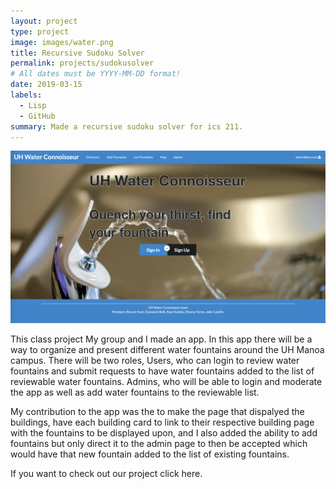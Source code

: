```yaml
---
layout: project
type: project
image: images/water.png
title: Recursive Sudoku Solver
permalink: projects/sudokusolver
# All dates must be YYYY-MM-DD format!
date: 2019-03-15
labels:
  - Lisp
  - GitHub
summary: Made a recursive sudoku solver for ics 211.
---
```


<img class="ui medium right floated rounded image" src="../images/water.png">

This class project My group and I made an app. In this app there will be a way to organize and present different water fountains around the UH Manoa campus. There will be two roles, Users, who can login to review water fountains and submit requests to have water fountains added to the list of reviewable water fountains. Admins, who will be able to login and moderate the app as well as add water fountains to the reviewable list.

My contribution to the app was the to make the page that dispalyed the buildings, have each building card to link to their respective building page with the fountains to be displayed upon, and I also added the ability to add fountains but only direct it to the admin page to then be accepted which would have that new fountain added to the list of existing fountains.

If you want to check out our project click here.
